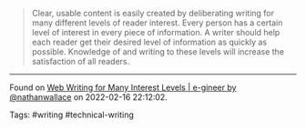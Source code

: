 > Clear, usable content is easily created by deliberating writing for many different levels of reader interest. Every person has a certain level of interest in every piece of information. A writer should help each reader get their desired level of information as quickly as possible. Knowledge of and writing to these levels will increase the satisfaction of all readers.

---
Found on [Web Writing for Many Interest Levels | e-gineer by @nathanwallace](https://e-gineer.com/v1/articles/web-writing-for-many-interest-levels.html) on 2022-02-16 22:12:02.

Tags: #writing #technical-writing 